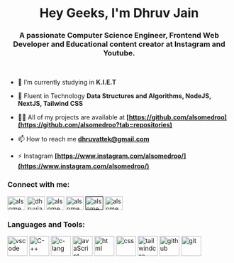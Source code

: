 <h1 align="center">Hey Geeks, I'm Dhruv Jain</h1>
<h3 align="center">A passionate Computer Science Engineer, Frontend Web Developer and Educational content creator at Instagram and Youtube.</h3><br>


- 🔭 I’m currently studying in **K.I.E.T**

- 🌱 Fluent in Technology **Data Structures and Algorithms, NodeJS, NextJS, Tailwind CSS**

- 👨‍💻 All of my projects are available at **[https://github.com/alsomedroo](https://github.com/alsomedroo?tab=repositories)**

- 📫 How to reach me **dhruvattek@gmail.com**

- ⚡ Instagram **[https://www.instagram.com/alsomedroo/](https://www.instagram.com/alsomedroo/)**


<h3 align="left">Connect with me:</h3>
<p align="left">
<a href="https://x.com/alsomedroo?t=iL_0GwFGxGFweWW3-Ifbow&s=09" target="blank"><img align="center" src="https://raw.githubusercontent.com/rahuldkjain/github-profile-readme-generator/master/src/images/icons/Social/twitter.svg" alt="alsomedroo" height="30" width="40" /></a>
<a href="https://www.linkedin.com/in/dhruv-jain-79617a305/" target="blank"><img align="center" src="https://raw.githubusercontent.com/rahuldkjain/github-profile-readme-generator/master/src/images/icons/Social/linked-in-alt.svg" alt="dhruvjain" height="30" width="40" /></a>
<a href="https://www.instagram.com/alsomedroo/" target="blank"><img align="center" src="https://raw.githubusercontent.com/rahuldkjain/github-profile-readme-generator/master/src/images/icons/Social/instagram.svg" alt="alsomedroo" height="30" width="40" /></a>
<a href="https://www.youtube.com/c/@secretechnoboy" target="blank"><img align="center" src="https://raw.githubusercontent.com/rahuldkjain/github-profile-readme-generator/master/src/images/icons/Social/youtube.svg" alt="alsomedroo" height="30" width="40" /></a>
<a href="" target="blank"><img align="center" src="https://raw.githubusercontent.com/rahuldkjain/github-profile-readme-generator/master/src/images/icons/Social/hackerrank.svg" alt="alsomedroo" height="30" width="40" /></a>
<a href="https://leetcode.com/u/alsomedroo/" target="blank"><img align="center" src="https://raw.githubusercontent.com/rahuldkjain/github-profile-readme-generator/master/src/images/icons/Social/leet-code.svg" alt="alsomedroo" height="30" width="40" /></a>

</p>


<h3 align="left">Languages and Tools:</h3>
<p align="left">
 <img src="https://cdn.jsdelivr.net/gh/devicons/devicon/icons/vscode/vscode-original.svg" alt="vscode" width="45" height="45" />
 <img src="https://cdn.jsdelivr.net/gh/devicons/devicon/icons/cplusplus/cplusplus-original.svg" alt="C-++"  width="45" height="45" />
 <img src="https://cdn.jsdelivr.net/gh/devicons/devicon/icons/c/c-original.svg" alt="c-lang"  width="45" height="45" />
 <img src="https://cdn.jsdelivr.net/gh/devicons/devicon/icons/javascript/javascript-original.svg" alt="javaScript"  width="45" height="45" />
 <img src="https://cdn.jsdelivr.net/gh/devicons/devicon/icons/html5/html5-original.svg" alt="html"  width="45" height="45" />
 <img src="https://cdn.jsdelivr.net/gh/devicons/devicon/icons/css3/css3-original.svg" alt="css"  width="45" height="45" />
 
 <img src="https://cdn.jsdelivr.net/gh/devicons/devicon/icons/tailwindcss/tailwindcss-plain.svg" alt="tailwindcss"  width="45" height="45" />
 <img src="https://cdn.jsdelivr.net/gh/devicons/devicon/icons/github/github-original.svg" alt="github"  width="45" height="45" />
 <img src="https://cdn.jsdelivr.net/gh/devicons/devicon/icons/git/git-original.svg" alt="git"  width="45" height="45" />

 </p>


